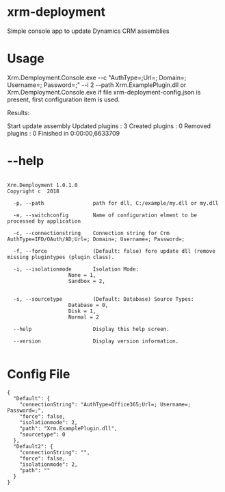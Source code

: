 # xrm-deployment

Simple console app to update Dynamics CRM assemblies 

# Usage

Xrm.Demployment.Console.exe --c "AuthType=<authOption>;Url=<crmurl>; Domain=<Domain>; Username=<User>; Password=<Password>;" --i 2 --path Xrm.ExamplePlugin.dll
or
Xrm.Demployment.Console.exe if file xrm-deployment-config.json is present, first configuration item is used.

 Results:
 
Start update assembly
Updated plugins : 3
Created plugins : 0
Removed plugins : 0
Finished in  0:00:00,6633709

# --help
```

Xrm.Demployment 1.0.1.0
Copyright c  2018

  -p, --path                path for dll, C:/example/my.dll or my.dll

  -e, --switchconfig        Name of configuration elment to be processed by application

  -c, --connectionstring    Connection string for Crm AuthType=IFD/OAuth/AD;Url=; Domain=; Username=; Password=;

  -f, --force               (Default: false) fore update dll (remove missing plugintypes (plugin class).

  -i, --isolationmode       Isolation Mode:
                    None = 1,
                    Sandbox = 2,


  -s, --sourcetype          (Default: Database) Source Types:
                    Database = 0,
                    Disk = 1,
                    Normal = 2

  --help                    Display this help screen.

  --version                 Display version information.
  
```

# Config File 
```
{
  "Default": {
    "connectionString": "AuthType=Office365;Url=; Username=; Password=;",
    "force": false,
    "isolationmode": 2,
    "path": "Xrm.ExamplePlugin.dll",
    "sourcetype": 0
  },
  "Default2": {
    "connectionString": "",
    "force": false,
    "isolationmode": 2,
    "path": ""
  }
}
```
